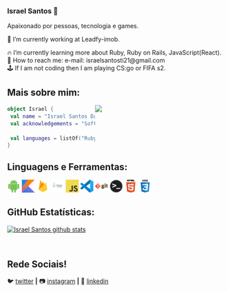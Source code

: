 
  
### Israel Santos  👋

Apaixonado por pessoas, tecnologia e games.

<p align="left">
  💌 I’m currently working at Leadfy-imob.
</p>
🔥 I’m currently learning more about Ruby, Ruby on Rails, JavaScript(React).<br>
📨 How to reach me: e-mail: israelsantosti21@gmail.com<br>
🕹 If I am not coding then I am playing CS:go or FIFA s2.<br>


## **Mais sobre mim:**

<img align="right" width="300" src="https://i2.wp.com/allhtaccess.info/wp-content/uploads/2018/03/programming.gif?fit=1281%2C716&ssl=1" />

```kotlin
object Israel {
 val name = "Israel Santos Da Silva"
 val acknowledgements = "Software Engineer"
 
 val languages = listOf("Ruby", "RubyOnRails", "JavaScript", "MySql", "React", "Linux", "ElasticSearch") 
}
```

## **Linguagens e Ferramentas:**  

<code><img height="30" src="https://raw.githubusercontent.com/github/explore/80688e429a7d4ef2fca1e82350fe8e3517d3494d/topics/android/android.png"></code>
<code><img height="30" src="https://raw.githubusercontent.com/github/explore/80688e429a7d4ef2fca1e82350fe8e3517d3494d/topics/kotlin/kotlin.png"></code>
<code><img height="30" src="https://raw.githubusercontent.com/github/explore/80688e429a7d4ef2fca1e82350fe8e3517d3494d/topics/firebase/firebase.png"></code>
<code><img height="30" src="https://raw.githubusercontent.com/github/explore/80688e429a7d4ef2fca1e82350fe8e3517d3494d/topics/java/java.png"></code>
<code><img height="30" src="https://raw.githubusercontent.com/github/explore/80688e429a7d4ef2fca1e82350fe8e3517d3494d/topics/javascript/javascript.png"></code>
<code><img height="30" src="https://raw.githubusercontent.com/github/explore/80688e429a7d4ef2fca1e82350fe8e3517d3494d/topics/visual-studio-code/visual-studio-code.png"></code>
<code><img height="30" src="https://raw.githubusercontent.com/github/explore/80688e429a7d4ef2fca1e82350fe8e3517d3494d/topics/git/git.png"></code>
<code><img height="30" src="https://raw.githubusercontent.com/github/explore/80688e429a7d4ef2fca1e82350fe8e3517d3494d/topics/terminal/terminal.png"></code>
<code><img height="30" src="https://raw.githubusercontent.com/github/explore/80688e429a7d4ef2fca1e82350fe8e3517d3494d/topics/html/html.png"></code>
<code><img height="30" src="https://raw.githubusercontent.com/github/explore/80688e429a7d4ef2fca1e82350fe8e3517d3494d/topics/css/css.png"></code>


## **GitHub Estatísticas:**
<a href="https://github.com/Gurupreet">
 <img align="center" src="https://github-readme-stats.vercel.app/api?username=IsraelSantos7792&show_icons=true&theme=dracula&line_height=27" alt="Israel Santos github stats"/>
</a>

[twitter]: https://twitter.com/israels63800787
[instagram]: https://www.instagram.com/israel.santossilva.98/
[linkedin]: https://www.linkedin.com/in/israel-santos-94123915a/
<br>

## Rede Sociais!

🐦 [twitter][twitter] **|** 
📷 [instagram][instagram] **|** 
👔 [linkedin][linkedin]
